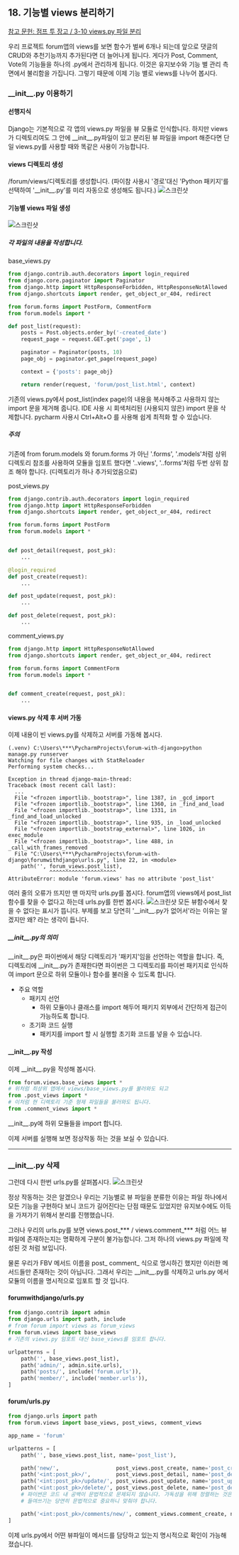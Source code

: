 ## 18. 기능별 views 분리하기

[참고 문헌: 점프 투 장고 / 3-10 views.py 파일 분리](https://wikidocs.net/71657)

우리 프로젝트 forum앱의 views를 보면 함수가 벌써 6개나 되는데 앞으로 댓글의 CRUD와 추천기능까지 추가된다면 더 늘어나게 됩니다. 
게다가 Post, Comment, Vote의 기능들을 하나의 .py에서 관리하게 됩니다. 이것은 유지보수와 기능 별 관리 측면에서 불리함을 가집니다. 그렇기 때문에 이제 기능 별로 views를 나누어 봅시다.

### \_\_init__.py 이용하기
#### 선행지식
Django는 기본적으로 각 앱의 views.py 파일을 뷰 모듈로 인식합니다.
하지만 views가 디렉토리여도 그 안에 \_\_init__.py파일이 있고 분리된 뷰 파일을 import 해준다면 단일 views.py를 사용할 때와 똑같은 사용이 가능합니다.

#### views 디렉토리 생성
/forum/views/디렉토리를 생성합니다. 
(파이참 사용시 '경로'대신 'Python 패키지'를 선택하여 '\_\_init__.py'를 미리 자동으로 생성해도 됩니다.)
![스크린샷](/statics/18/18_01.png)

#### 기능별 views 파일 생성
![스크린샷](/statics/18/18_02.png)

##### 각 파일의 내용을 작성합니다.
base_views.py
```python
from django.contrib.auth.decorators import login_required
from django.core.paginator import Paginator
from django.http import HttpResponseForbidden, HttpResponseNotAllowed
from django.shortcuts import render, get_object_or_404, redirect

from forum.forms import PostForm, CommentForm
from forum.models import *

def post_list(request):
    posts = Post.objects.order_by('-created_date')
    request_page = request.GET.get('page', 1)

    paginator = Paginator(posts, 10)
    page_obj = paginator.get_page(request_page)

    context = {'posts': page_obj}

    return render(request, 'forum/post_list.html', context)
```
기존의 views.py에서 post_list(index page)의 내용을 복사해주고 사용하지 않는 import 문을 제거해 줍니다. 
IDE 사용 시 회색처리된 (사용되지 않은) import 문을 삭제합니다. pycharm 사용시 Ctrl+Alt+O 를 사용해 쉽게 최적화 할 수 있습니다.

##### 주의
기존에 from forum.models 와 forum.forms 가 아닌 '.forms', '.models'처럼 상위 디렉토리 참조를 사용하여 모듈을 임포트 했다면 '..views', '..forms'처럼 두번 상위 참조 해야 합니다. (디렉토리가 하나 추가되었음으로)

post_views.py
```python
from django.contrib.auth.decorators import login_required
from django.http import HttpResponseForbidden
from django.shortcuts import render, get_object_or_404, redirect

from forum.forms import PostForm
from forum.models import *


def post_detail(request, post_pk):
    ...

@login_required
def post_create(request):
    ...

def post_update(request, post_pk):
    ...

def post_delete(request, post_pk):
    ...
```

comment_views.py
```python
from django.http import HttpResponseNotAllowed
from django.shortcuts import render, get_object_or_404, redirect

from forum.forms import CommentForm
from forum.models import *


def comment_create(request, post_pk):
    ...
```

#### views.py 삭제 후 서버 가동
이제 내용이 빈 views.py를 삭제하고 서버를 가동해 봅시다.
```
(.venv) C:\Users\***\PycharmProjects\forum-with-django>python manage.py runserver
Watching for file changes with StatReloader
Performing system checks...

Exception in thread django-main-thread:
Traceback (most recent call last):
  ...
  File "<frozen importlib._bootstrap>", line 1387, in _gcd_import
  File "<frozen importlib._bootstrap>", line 1360, in _find_and_load
  File "<frozen importlib._bootstrap>", line 1331, in _find_and_load_unlocked
  File "<frozen importlib._bootstrap>", line 935, in _load_unlocked
  File "<frozen importlib._bootstrap_external>", line 1026, in exec_module
  File "<frozen importlib._bootstrap>", line 488, in _call_with_frames_removed
  File "C:\Users\***\PycharmProjects\forum-with-django\forumwithdjango\urls.py", line 22, in <module>
    path('', forum_views.post_list),
             ^^^^^^^^^^^^^^^^^^^^^
AttributeError: module 'forum.views' has no attribute 'post_list'
```
여러 줄의 오류가 뜨지만 맨 마지막 urls.py를 봅시다. forum앱의 views에서 post_list 함수를 찾을 수 없다고 하는데 urls.py를 한번 봅시다.
![스크린샷](/statics/18/18_03.png)
모든 뷰함수에서 찾을 수 없다는 표시가 뜹니다. 부제를 보고 당연히 '\_\_init__.py가 없어서'라는 이유는 알겠지만 왜? 라는 생각이 듭니다.

##### \_\_init__.py의 의미
\_\_init__.py은 파이썬에서 해당 디렉토리가 '패키지'임을 선언하는 역할을 합니다.
즉, 디렉토리에 \_\_init__.py가 존재한다면 파이썬은 그 디렉토리를 파이썬 패키지로 인식하여 import 문으로 하위 모듈이나 함수를 불러올 수 있도록 합니다.
- 주요 역할
    - 패키지 선언
        - 하위 모듈이나 클래스를 import 해두어 패키지 외부에서 간단하게 접근이 가능하도록 합니다.
    - 초기화 코드 실행
        - 패키지를 import 할 시 실행할 초기화 코드를 넣을 수 있습니다.

#### \_\_init__.py 작성
이제 \_\_init__.py을 작성해 봅시다.
```python
from forum.views.base_views import *
# 위처럼 최상위 앱에서 views/base_views.py를 불러와도 되고
from .post_views import *
# 이처럼 현 디렉토리 기준 형제 파일들을 불러와도 됩니다.
from .comment_views import *
```
\_\_init__.py에 하위 모듈들을 import 합니다.

이제 서버를 실행해 보면 정상작동 하는 것을 보실 수 있습니다.

---

### \_\_init__.py 삭제

그런데 다시 한번 urls.py를 살펴봅시다.
![스크린샷](/statics/18/18_04.png)

정상 작동하는 것은 알겠으나 우리는 기능별로 뷰 파일을 분류한 이유는 파일 하나에서 모든 기능을 구현하다 보니 코드가 길어진다는 단점 때문도 있었지만 유지보수에도 이득을 가져가기 위해서 분리를 진행했습니다.

그러나 우리의 urls.py를 보면 views.post_*** / views.comment_*** 처럼 어느 뷰 파일에 존재하는지는 명확하게 구분이 불가능합니다. 그저 하나의 views.py 파일에 작성된 것 처럼 보입니다.

물론 우리가 FBV 메서드 이름을 post_ comment_ 식으로 명시하긴 했지만 이러한 메서드들만 존재하는 것이 아닙니다.
그래서 우리는 \_\_init__.py를 삭제하고 urls.py 에서 모듈의 이름을 명시적으로 임포트 할 것 입니다.

#### forumwithdjango/urls.py
```python
from django.contrib import admin
from django.urls import path, include
# from forum import views as forum_views
from forum.views import base_views
# 기존의 views.py 임포트 대신 base_views를 임포트 합니다.

urlpatterns = [
    path('', base_views.post_list),
    path('admin/', admin.site.urls),
    path('posts/', include('forum.urls')),
    path('member/', include('member.urls')),
]
```

#### forum/urls.py
```python
from django.urls import path
from forum.views import base_views, post_views, comment_views

app_name = 'forum'

urlpatterns = [
    path('', base_views.post_list, name='post_list'),

    path('new/',                  post_views.post_create, name='post_create'),
    path('<int:post_pk>/',        post_views.post_detail, name='post_detail'),
    path('<int:post_pk>/update/', post_views.post_update, name='post_update'),
    path('<int:post_pk>/delete/', post_views.post_delete, name='post_delete'),
    # 파이썬은 코드 내 공백이 문법적으로 문제되지 않습니다. 가독성을 위해 정렬하는 것은 좋은 방법입니다.
    # 들여쓰기는 당연히 문법적으로 중요하니 맞춰야 합니다.

    path('<int:post_pk>/comments/new/', comment_views.comment_create, name='comment_create'),
]
```

이제 urls.py에서 어떤 뷰파일이 메서드를 담당하고 있는지 명시적으로 확인이 가능해졌습니다.